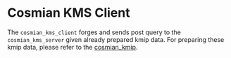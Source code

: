 # Cosmian KMS Client

The `cosmian_kms_client` forges and sends post query to the `cosmian_kms_server` given already prepared kmip data.
For preparing these kmip data, please refer to the [cosmian_kmip](https://github.com/Cosmian/kms/tree/main/crate/kmip).
